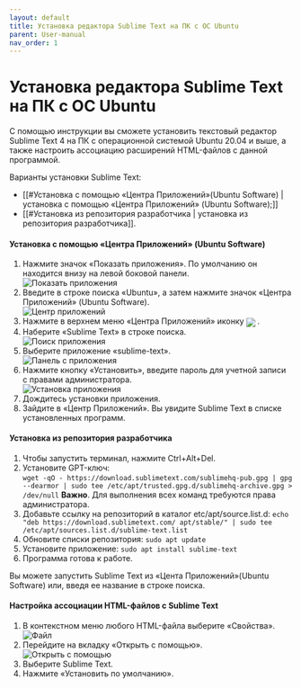 ```yaml
---
layout: default
title: Установка редактора Sublime Text на ПК с ОС Ubuntu
parent: User-manual
nav_order: 1
---
```


# Установка редактора Sublime Text на ПК с ОС Ubuntu
С помощью инструкции вы сможете установить текстовый редактор Sublime Text 4 на ПК с операционной системой  Ubuntu 20.04 и выше, а также настроить ассоциацию расширений HTML-файлов с данной программой.

Варианты установки Sublime Text:
- [[#Установка с помощью &laquo;Центра Приложений&raquo;(Ubuntu Software) | установка с помощью «Центра Приложений» (Ubuntu Software);]]
- [[#Установка из репозитория разработчика | установка из репозитория разработчика]].

#### Установка с помощью &laquo;Центра Приложений&raquo; (Ubuntu Software)

1. Нажмите значок &laquo;Показать приложения&raquo;. По умолчанию он находится внизу на левой боковой панели.</br> 
   ![Показать приложения](https://digit-dev.net/Images/Printscreen13.jpg)</br>
2. Введите в строке поиска &laquo;Ubuntu&raquo;, а затем нажмите значок &laquo;Центра Приложений&raquo; (Ubuntu Software).</br>
   ![Центр приложений](https://digit-dev.net/Images/Printscreen2-1.jpg)</br>
3. Нажмите в верхнем меню &laquo;Центра Приложений&raquo; иконку <img  style="display: inline; vertical-align: middle;" src="https://digit-dev.net/Images/Printscreen19-1.jpg"> .</br>
4. Наберите &laquo;Sublime Text&raquo; в строке поиска.</br>
   ![Поиск приложения](https://digit-dev.net/Images/Printscreen20.jpg)</br>
5. Выберите приложение &laquo;sublime-text&raquo;.</br>
   ![Панель с приложения](https://digit-dev.net/Images/Printscreen21.jpg)</br>
 6. Нажмите кнопку &laquo;Установить&raquo;, введите пароль для учетной записи с правами администратора.</br>
   ![Установка приложения](https://digit-dev.net/Images/Printscreen22.jpg)</br>
7. Дождитесь установки приложения.   
8. Зайдите в &laquo;Центр Приложений&raquo;. Вы увидите Sublime Text в списке установленных программ. 

#### Установка из репозитория разработчика

1. Чтобы запустить терминал, нажмите Ctrl+Alt+Del.
2. Установите GPT-ключ:  
  `wget -qO - https://download.sublimetext.com/sublimehq-pub.gpg | gpg --dearmor | sudo tee /etc/apt/trusted.gpg.d/sublimehq-archive.gpg > /dev/null` 
  **Важно**. Для выполнения всех команд требуются права администратора.
3. Добавьте ссылку на репозиторий в каталог etc/apt/source.list.d:
  `echo "deb https://download.sublimetext.com/ apt/stable/" | sudo tee /etc/apt/sources.list.d/sublime-text.list`
4. Обновите списки репозитория:
  `sudo apt update`
5. Установите приложение:
  `sudo apt install sublime-text`
6. Программа готова к работе.

Вы можете запустить Sublime Text из &laquo;Цента Приложений&raquo;(Ubuntu Software) или, введя ее название в строке поиска. 


#### Настройка ассоциации HTML-файлов с Sublime Text
1. В контекстном меню любого HTML-файла выберите &laquo;Свойства&raquo;.</br>
   ![Файл](https://digit-dev.net/Images/Printscreen24.jpg)</br>
2. Перейдите на вкладку &laquo;Открыть с помощью&raquo;.</br>
   ![Открыть с помощью](https://digit-dev.net/Images/Printscreen18.jpg)</br>
3. Выберите Sublime Text.
4. Нажмите &laquo;Установить по умолчанию&raquo;.  
